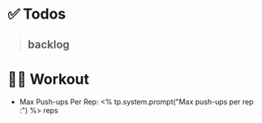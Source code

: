 # ✅ Todos
> backlog
> - 

# 💪🏻 Workout
- Max Push-ups Per Rep: <% tp.system.prompt("Max push-ups per rep :") %> reps
